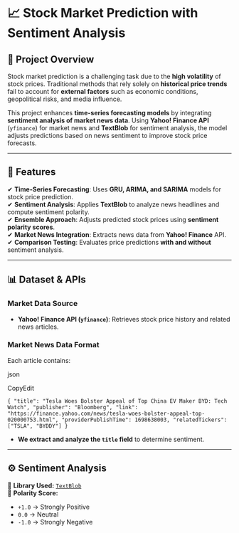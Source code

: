 📈 **Stock Market Prediction with Sentiment Analysis**
======================================================

📌 **Project Overview**
-----------------------

Stock market prediction is a challenging task due to the **high volatility** of stock prices. Traditional methods that rely solely on **historical price trends** fail to account for **external factors** such as economic conditions, geopolitical risks, and media influence.

This project enhances **time-series forecasting models** by integrating **sentiment analysis of market news data**. Using **Yahoo! Finance API** (`yfinance`) for market news and **TextBlob** for sentiment analysis, the model adjusts predictions based on news sentiment to improve stock price forecasts.

* * * * *

🚀 **Features**
---------------

✔ **Time-Series Forecasting**: Uses **GRU, ARIMA, and SARIMA** models for stock price prediction.\
✔ **Sentiment Analysis**: Applies **TextBlob** to analyze news headlines and compute sentiment polarity.\
✔ **Ensemble Approach**: Adjusts predicted stock prices using **sentiment polarity scores**.\
✔ **Market News Integration**: Extracts news data from **Yahoo! Finance** API.\
✔ **Comparison Testing**: Evaluates price predictions **with and without** sentiment analysis.

* * * * *

📊 **Dataset & APIs**
---------------------

### **Market Data Source**

-   **Yahoo! Finance API (`yfinance`)**: Retrieves stock price history and related news articles.

### **Market News Data Format**

Each article contains:

json

CopyEdit

`{
  "title": "Tesla Woes Bolster Appeal of Top China EV Maker BYD: Tech Watch",
  "publisher": "Bloomberg",
  "link": "https://finance.yahoo.com/news/tesla-woes-bolster-appeal-top-020000753.html",
  "providerPublishTime": 1698638003,
  "relatedTickers": ["TSLA", "BYDDY"]
}`

-   **We extract and analyze the `title` field** to determine sentiment.

* * * * *

⚙️ **Sentiment Analysis**
-------------------------

📌 **Library Used:** [`TextBlob`](https://textblob.readthedocs.io/en/dev/)\
📌 **Polarity Score:**

-   `+1.0` → Strongly Positive
-   `0.0` → Neutral
-   `-1.0` → Strongly Negative
